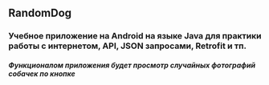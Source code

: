 ## RandomDog

<h3>Учебное приложение на Android на языке Java для практики работы с интернетом, API, JSON запросами, Retrofit и тп.</h3>

<h5>Функционалом приложения будет просмотр случайных фотографий собачек по кнопке</h5>
